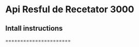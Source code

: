 Api Resful de Recetator 3000
============================


## Intall instructions
======================
